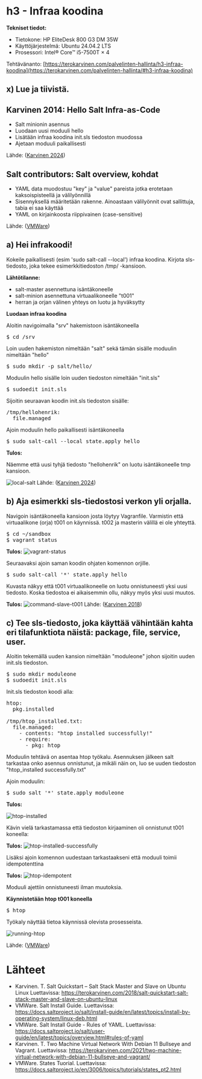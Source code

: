 # h3 - Infraa koodina

**Tekniset tiedot:**
- Tietokone: HP EliteDesk 800 G3 DM 35W
- Käyttöjärjestelmä: Ubuntu 24.04.2 LTS
- Prosessori: Intel® Core™ i5-7500T × 4

Tehtävänanto: [https://terokarvinen.com/palvelinten-hallinta/h3-infraa-koodina](https://terokarvinen.com/palvelinten-hallinta/#h3-infraa-koodina)

## x) Lue ja tiivistä. 

## Karvinen 2014: Hello Salt Infra-as-Code
- Salt minionin asennus
- Luodaan uusi moduuli hello
- Lisätään infraa koodina init.sls tiedoston muodossa
- Ajetaan moduuli paikallisesti

Lähde: ([Karvinen 2024](https://terokarvinen.com/2024/hello-salt-infra-as-code/))

## Salt contributors: Salt overview, kohdat
- YAML data muodostuu "key" ja "value" pareista jotka erotetaan kaksoispisteellä ja välilyönnillä
- Sisennyksellä määritetään rakenne. Ainoastaan välilyönnit ovat sallittuja, tabia ei saa käyttää
- YAML on kirjainkoosta riippivainen (case-sensitive)

Lähde: ([VMWare](https://docs.saltproject.io/salt/user-guide/en/latest/topics/overview.html#rules-of-yaml))

## a) Hei infrakoodi! 
Kokeile paikallisesti (esim 'sudo salt-call --local') infraa koodina. Kirjota sls-tiedosto, joka tekee esimerkkitiedoston /tmp/ -kansioon.

**Lähtötilanne:** 
- salt-master asennettuna isäntäkoneelle
- salt-minion asennettuna virtuaalikoneelle "t001"
- herran ja orjan välinen yhteys on luotu ja hyväksytty

**Luodaan infraa koodina**

Aloitin navigoimalla "srv" hakemistoon isäntäkoneella

<pre>
$ cd /srv
</pre>

Loin uuden hakemiston nimeltään "salt" sekä tämän sisälle moduulin nimeltään "hello"

<pre>
$ sudo mkdir -p salt/hello/
</pre>

Moduulin hello sisälle loin uuden tiedoston nimeltään "init.sls"

<pre>
$ sudoedit init.sls
</pre>

Sijoitin seuraavan koodin init.sls tiedoston sisälle:

<pre>
/tmp/hellohenrik:
  file.managed
</pre>

Ajoin moduulin hello paikallisesti isäntäkoneella

<pre>
$ sudo salt-call --local state.apply hello
</pre>

**Tulos:**

Näemme että uusi tyhjä tiedosto "hellohenrik" on luotu isäntäkoneelle tmp kansioon.

![local-salt](https://github.com/HMJ3/linux-course/blob/main/assignments/img/h3-img/local-salt.png)
Lähde: ([Karvinen 2024](https://terokarvinen.com/2024/hello-salt-infra-as-code/))

## b) Aja esimerkki sls-tiedostosi verkon yli orjalla.

Navigoin isäntäkoneella kansioon josta löytyy Vagranfile. Varmistin että virtuaalikone (orja) t001 on käynnissä. t002 ja masterin välillä ei ole yhteyttä.

<pre>
$ cd ~/sandbox
$ vagrant status
</pre>

**Tulos:**
![vagrant-status](https://github.com/HMJ3/linux-course/blob/main/assignments/img/h3-img/vagrant-status.png)

Seuraavaksi ajoin saman koodin ohjaten komennon orjille. 

<pre>
$ sudo salt-call '*' state.apply hello
</pre>

Kuvasta näkyy että t001 virtuaalikoneelle on luotu onnistuneesti yksi uusi tiedosto. Koska tiedostoa ei aikaisemmin ollu, näkyy myös yksi uusi muutos. 

**Tulos:**
![command-slave-t001](https://github.com/HMJ3/linux-course/blob/main/assignments/img/h3-img/command-slave-t001.png)
Lähde: ([Karvinen 2018](https://terokarvinen.com/2018/salt-quickstart-salt-stack-master-and-slave-on-ubuntu-linux/))

## c) Tee sls-tiedosto, joka käyttää vähintään kahta eri tilafunktiota näistä: package, file, service, user. 

Aloitin tekemällä uuden kansion nimeltään "moduleone" johon sijoitin uuden init.sls tiedoston.

<pre>
$ sudo mkdir moduleone
$ sudoedit init.sls
</pre>

Init.sls tiedoston koodi alla:

<pre>
htop:
  pkg.installed

/tmp/htop_installed.txt:
  file.managed:
    - contents: "htop installed successfully!"
    - require:
      - pkg: htop
</pre>

Moduulin tehtävä on asentaa htop työkalu. Asennuksen jälkeen salt tarkastaa onko asennus onnistunut, ja mikäli näin on, luo se uuden tiedoston "htop_installed successfully.txt"

Ajoin moduulin:

<pre>
$ sudo salt '*' state.apply moduleone
</pre>

**Tulos:**

![htop-installed](https://github.com/HMJ3/linux-course/blob/main/assignments/img/h3-img/htop-installed.png)

Kävin vielä tarkastamassa että tiedoston kirjaaminen oli onnistunut t001 koneella:

**Tulos:**
![htop-installed-successfully](https://github.com/HMJ3/linux-course/blob/main/assignments/img/h3-img/htop-installed-successfully.png)

Lisäksi ajoin komennon uudestaan tarkastaakseni että moduuli toimii idempotenttina

**Tulos:**
![htop-idempotent](https://github.com/HMJ3/linux-course/blob/main/assignments/img/h3-img/htop-idempotent.png)

Moduuli ajettiin onnistuneesti ilman muutoksia.

**Käynnistetään htop t001 koneella**

<pre>
$ htop
</pre>

Työkaly näyttää tietoa käynnissä olevista prosesseista.

![running-htop](https://github.com/HMJ3/linux-course/blob/main/assignments/img/h3-img/running-htop.png)

Lähde: ([VMWare](https://docs.saltproject.io/en/3006/topics/tutorials/states_pt2.html))

# Lähteet
- Karvinen. T.  Salt Quickstart – Salt Stack Master and Slave on Ubuntu Linux  Luettavissa: https://terokarvinen.com/2018/salt-quickstart-salt-stack-master-and-slave-on-ubuntu-linux
- VMWare. Salt Install Guide. Luettavissa: https://docs.saltproject.io/salt/install-guide/en/latest/topics/install-by-operating-system/linux-deb.html
- VMWare. Salt Install Guide - Rules of YAML. Luettavissa: https://docs.saltproject.io/salt/user-guide/en/latest/topics/overview.html#rules-of-yaml
- Karvinen. T. Two Machine Virtual Network With Debian 11 Bullseye and Vagrant. Luettavissa: https://terokarvinen.com/2021/two-machine-virtual-network-with-debian-11-bullseye-and-vagrant/
- VMWare. States Tuorial. Luettavissa: https://docs.saltproject.io/en/3006/topics/tutorials/states_pt2.html
